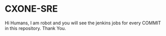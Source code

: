# CXONE-SRE
Hi Humans,
I am robot and you will see the jenkins jobs for every COMMIT in this repository.
Thank You.
